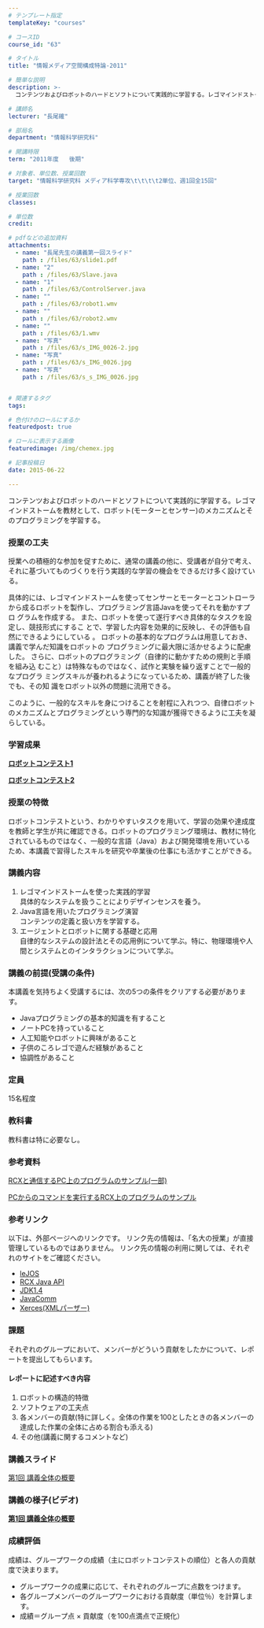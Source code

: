 ```yaml
---
# テンプレート指定
templateKey: "courses"

# コースID
course_id: "63"

# タイトル
title: "情報メディア空間構成特論-2011"

# 簡単な説明
description: >-
  コンテンツおよびロボットのハードとソフトについて実践的に学習する。レゴマインドストームを教材として、ロボット(モーターとセンサー)のメカニズムとそのプログラミングを学習する。...

# 講師名
lecturer: "長尾確"

# 部局名
department: "情報科学研究科"

# 開講時限
term: "2011年度	後期"

# 対象者、単位数、授業回数
target: "情報科学研究科 メディア科学専攻\t\t\t\t2単位、週1回全15回"

# 授業回数
classes: 

# 単位数
credit: 

# pdfなどの追加資料
attachments: 
  - name: "長尾先生の講義第一回スライド" 
    path : /files/63/slide1.pdf
  - name: "2" 
    path : /files/63/Slave.java
  - name: "1" 
    path : /files/63/ControlServer.java
  - name: "" 
    path : /files/63/robot1.wmv
  - name: "" 
    path : /files/63/robot2.wmv
  - name: "" 
    path : /files/63/1.wmv
  - name: "写真" 
    path : /files/63/s_IMG_0026-2.jpg
  - name: "写真" 
    path : /files/63/s_IMG_0026.jpg
  - name: "写真" 
    path : /files/63/s_s_IMG_0026.jpg


# 関連するタグ
tags:

# 色付けのロールにするか
featuredpost: true

# ロールに表示する画像
featuredimage: /img/chemex.jpg

# 記事投稿日
date: 2015-06-22

---
```

コンテンツおよびロボットのハードとソフトについて実践的に学習する。レゴマインドストームを教材として、ロボット(モーターとセンサー)のメカニズムとそのプログラミングを学習する。
### 授業の工夫

授業への積極的な参加を促すために、通常の講義の他に、受講者が自分で考え、 それに基づいてものづくりを行う実践的な学習の機会をできるだけ多く設けてい る。 

具体的には、レゴマインドストームを使ってセンサーとモーターとコントローラ から成るロボットを製作し、プログラミング言語Javaを使ってそれを動かすプロ グラムを作成する。 また、ロボットを使って遂行すべき具体的なタスクを設定し、競技形式にするこ とで、学習した内容を効果的に反映し、その評価も自然にできるようにしている 。 ロボットの基本的なプログラムは用意しておき、講義で学んだ知識をロボットの プログラミングに最大限に活かせるように配慮した。 さらに、ロボットのプログラミング（自律的に動かすための規則と手順を組み込 むこと）は特殊なものではなく、試作と実験を繰り返すことで一般的なプログラ ミングスキルが養われるようになっているため、講義が終了した後でも、その知 識をロボット以外の問題に流用できる。 

このように、一般的なスキルを身につけることを射程に入れつつ、自律ロボット のメカニズムとプログラミングという専門的な知識が獲得できるように工夫を凝 らしている。 

### 学習成果


[ **ロボットコンテスト1**](http://nuvideo.media.nagoya-u.ac.jp/embed/9383b34455b2292c4d31b53afcf75ab531b38923) 


[ **ロボットコンテスト2**](http://nuvideo.media.nagoya-u.ac.jp/embed/d16115e9e2aa9e9f1576edf4e54a5e065ea78398)

### 授業の特徴

ロボットコンテストという、わかりやすいタスクを用いて、学習の効果や達成度を教師と学生が共に確認できる。ロボットのプログラミング環境は、教材に特化されているものではなく、一般的な言語（Java）および開発環境を用いているため、本講義で習得したスキルを研究や卒業後の仕事にも活かすことができる。

### 講義内容

  1. レゴマインドストームを使った実践的学習  
    具体的なシステムを扱うことによりデザインセンスを養う。
  2. Java言語を用いたプログラミング演習  
    コンテンツの定義と扱い方を学習する。
  3. エージェントとロボットに関する基礎と応用  
    自律的なシステムの設計法とその応用例について学ぶ。特に、物理環境や人間とシステムとのインタラクションについて学ぶ。

### 講義の前提(受講の条件)

本講義を気持ちよく受講するには、次の5つの条件をクリアする必要があります。

  * Javaプログラミングの基本的知識を有すること
  * ノートPCを持っていること
  * 人工知能やロボットに興味があること
  * 子供のころレゴで遊んだ経験があること
  * 協調性があること

### 定員

15名程度

### 教科書

教科書は特に必要なし。

### 参考資料


[RCXと通信するPC上のプログラムのサンプル(一部)](/files/63/ControlServer.java) 

[PCからのコマンドを実行するRCX上のプログラムのサンプル](/files/63/Slave.java) 

### 参考リンク

以下は、外部ページへのリンクです。 リンク先の情報は、「名大の授業」が直接管理しているものではありません。 リンク先の情報の利用に関しては、それぞれのサイトをご確認ください。 

  * [leJOS](http://lejos.sourceforge.net/)
  * [RCX Java API](http://www.escape.com/~dario/java/rcx/)
  * [JDK1.4](http://sdc.sun.co.jp/java/docs/j2se/1.4/ja/index.html)
  * [JavaComm](http://java.sun.com/products/javacomm/)
  * [Xerces(XMLパーザー)](http://xerces.apache.org/xerces2-j/download.cgi)

### 課題

それぞれのグループにおいて、メンバーがどういう貢献をしたかについて、レポートを提出してもらいます。 

#### レポートに記述すべき内容

  1. ロボットの構造的特徴
  2. ソフトウェアの工夫点
  3. 各メンバーの貢献(特に詳しく。全体の作業を100としたときの各メンバーの達成した作業の全体に占める割合も添える)
  4. その他(講義に関するコメントなど)

### 講義スライド


[第1回 講義全体の概要](/files/63/slide1.pdf) 

### 講義の様子(ビデオ)


[ **第1回 講義全体の概要**](http://nuvideo.media.nagoya-u.ac.jp/embed/92906bb9da7aef619ed0600dce5c060730404e71) 

### 成績評価

成績は、グループワークの成績（主にロボットコンテストの順位）と各人の貢献度で決まります。 

  * グループワークの成果に応じて、それぞれのグループに点数をつけます。
  * 各グループメンバーのグループワークにおける貢献度（単位％）を計算します。
  * 成績＝グループ点 &times; 貢献度（を100点満点で正規化）
